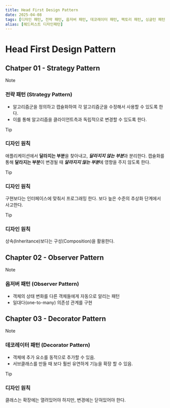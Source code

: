 ```yaml
---
title: Head First Design Pattern
date: 2025-04-08
tags: [디자인 패턴, 전략 패턴, 옵저버 패턴, 데코레이터 패턴, 팩토리 패턴, 싱글턴 패턴, 커맨드 패턴, 어댑터 패턴, 퍼사드 패턴]
alias: [헤드퍼스트 디자인패턴]
---
```


# Head First Design Pattern

## Chatper 01 - Strategy Pattern

> [!NOTE]
> ### 전략 패턴 (Strategy Pattern)
> - 알고리즘군을 정의하고 캡슐화하여 각 알고리즘군을 수정해서 사용할 수 있도록 한다.
> - 이를 통해 알고리즘을 클라이언트측과 독립적으로 변경할 수 있도록 한다.

> [!TIP]
> ### 디자인 원칙
> 애플리케이션에서 **달라지는 부분**을 찾아내고, ***달라지지 않는 부분***과 분리한다.
> 캡슐화를 통해 **달라지는 부분**이 변경될 때 ***달라지지 않는 부분***에 영향을 주지 않도록 한다.

> [!TIP]
> ### 디자인 원칙
> 구현보다는 인터페이스에 맞춰서 프로그래밍 한다.
> 보다 높은 수준의 추상화 단계에서 사고한다.

> [!TIP]
> ### 디자인 원칙
> 상속(Inheritance)보다는 구성(Composition)을 활용한다.

## Chapter 02 - Observer Pattern

> [!NOTE]
> ### 옵저버 패턴 (Observer Pattern)
> - 객체의 상태 변화를 다른 객체들에게 자동으로 알리는 패턴
> - 일대다(one-to-many) 의존성 관계를 구현

## Chapter 03 - Decorator Pattern

> [!NOTE]
> ### 데코레이터 패턴 (Decorator Pattern)
> - 객체에 추가 요소를 동적으로 추가할 수 있음.
> - 서브클래스를 만들 때 보다 훨씬 유연하게 기능을 확장 할 수 있음.

> [!TIP]
> ### 디자인 원칙
> 클래스는 확장에는 열려있어야 하지만, 변경에는 닫혀있어야 한다.
